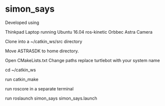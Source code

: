 # simon_says

Developed using 

Thinkpad Laptop running Ubuntu 16.04
ros-kinetic
Orbbec Astra Camera
               

Clone into a ~/catkin_ws/src directory

Move ASTRASDK to home directory.

Open CMakeLists.txt
  Change paths replace turtlebot with your system name


cd ~/catkin_ws

run catkin_make

run roscore in a separate terminal

run roslaunch simon_says simon_says.launch













